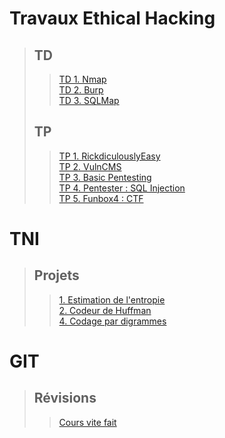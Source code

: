 # Travaux Ethical Hacking
> ## TD
>> [TD 1. Nmap](./TDs/Nmap/td1.md) <br>
>> [TD 2. Burp](./TDs/Burp/td2.md) <br>
>> [TD 3. SQLMap](./TDs/SQLMap/td3.md) <br>
> ## TP
>> [TP 1. RickdiculouslyEasy](./TPs/RickdiculouslyEasy/tp1.md) <br>
>> [TP 2. VulnCMS](./TPs/VulnCMS/tp2.md) <br>
>> [TP 3. Basic Pentesting](./TPs/BasicPentesting/tp3.md) <br>
>> [TP 4. Pentester : SQL Injection](./TPs/PentesterSQLInjection/tp4.md) <br>
>> [TP 5. Funbox4 : CTF](./TPs/funbox4CTF/tp5.md) <br>

# TNI
> ## Projets
>> [1. Estimation de l'entropie](./TIN/TP1/tp1.md) <br>
>> [2. Codeur de Huffman](./TIN/TP2/tp2.md) <br>
>> [4. Codage par digrammes](./TIN/TP4/tp4.md) <br>

# GIT
> ## Révisions
>> [Cours vite fait](./git.md) <br>

